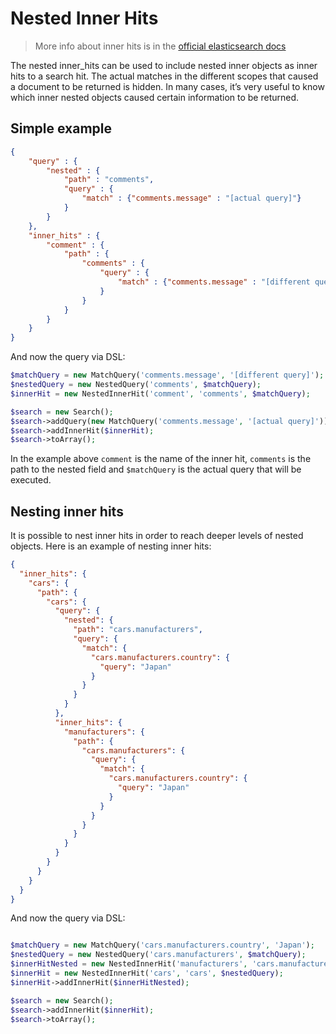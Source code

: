 # Nested Inner Hits

> More info about inner hits is in the [official elasticsearch docs][1]

The nested inner_hits can be used to include nested inner objects as inner hits to a search hit.
The actual matches in the different scopes that caused a document to be returned is hidden.
In many cases, it’s very useful to know which inner nested objects caused certain information to be returned.

## Simple example

```JSON
{
    "query" : {
        "nested" : {
            "path" : "comments",
            "query" : {
                "match" : {"comments.message" : "[actual query]"}
            }
        }
    },
    "inner_hits" : {
        "comment" : {
            "path" : {
                "comments" : {
                    "query" : {
                        "match" : {"comments.message" : "[different query]"}
                    }
                }
            }
        }
    }
}
```

And now the query via DSL:

```php
$matchQuery = new MatchQuery('comments.message', '[different query]');
$nestedQuery = new NestedQuery('comments', $matchQuery);
$innerHit = new NestedInnerHit('comment', 'comments', $matchQuery);

$search = new Search();
$search->addQuery(new MatchQuery('comments.message', '[actual query]'));
$search->addInnerHit($innerHit);
$search->toArray();
```

In the example above `comment` is the name of the inner hit, `comments` is the path
to the nested field and `$matchQuery` is the actual query that will be executed.

## Nesting inner hits

It is possible to nest inner hits in order to reach deeper levels of nested objects.
Here is an example of nesting inner hits:

```JSON
{
  "inner_hits": {
    "cars": {
      "path": {
        "cars": {
          "query": {
            "nested": {
              "path": "cars.manufacturers",
              "query": {
                "match": {
                  "cars.manufacturers.country": {
                    "query": "Japan"
                  }
                }
              }
            }
          },
          "inner_hits": {
            "manufacturers": {
              "path": {
                "cars.manufacturers": {
                  "query": {
                    "match": {
                      "cars.manufacturers.country": {
                        "query": "Japan"
                      }
                    }
                  }
                }
              }
            }
          }
        }
      }
    }
  }
}
```

And now the query via DSL:

```php

$matchQuery = new MatchQuery('cars.manufacturers.country', 'Japan');
$nestedQuery = new NestedQuery('cars.manufacturers', $matchQuery);
$innerHitNested = new NestedInnerHit('manufacturers', 'cars.manufacturers', $matchQuery);
$innerHit = new NestedInnerHit('cars', 'cars', $nestedQuery);
$innerHit->addInnerHit($innerHitNested);

$search = new Search();
$search->addInnerHit($innerHit);
$search->toArray();

```
[1]: https://www.elastic.co/guide/en/elasticsearch/reference/current/search-request-inner-hits.html